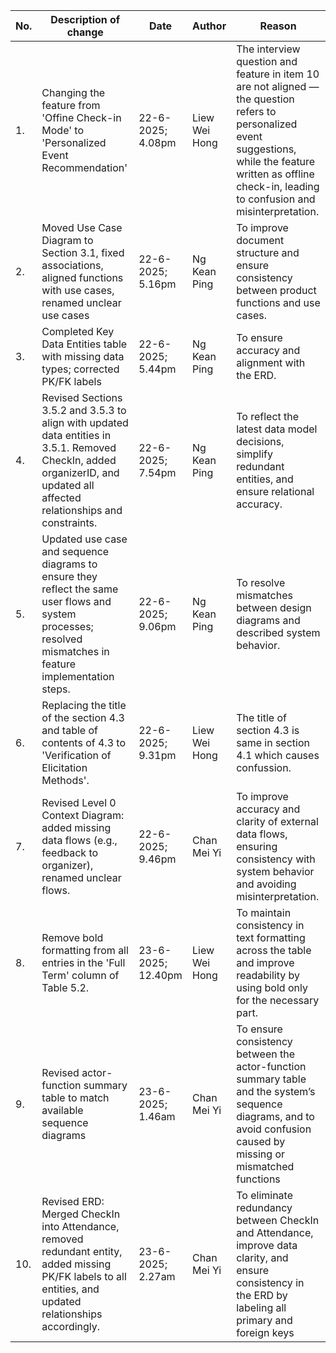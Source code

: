 | No. | Description of change | Date | Author | Reason |
| --- | --- | --- | --- | --- |
| 1. | Changing the feature from 'Offine Check-in Mode' to 'Personalized Event Recommendation' | 22-6-2025; 4.08pm | Liew Wei Hong | The interview question and feature in item 10 are not aligned — the question refers to personalized event suggestions, while the feature written as offline check-in, leading to confusion and misinterpretation. |
| 2. | Moved Use Case Diagram to Section 3.1, fixed associations, aligned functions with use cases, renamed unclear use cases | 22-6-2025; 5.16pm | Ng Kean Ping | To improve document structure and ensure consistency between product functions and use cases. |
| 3. | Completed Key Data Entities table with missing data types; corrected PK/FK labels | 22-6-2025; 5.44pm | Ng Kean Ping | To ensure accuracy and alignment with the ERD. |
| 4. | Revised Sections 3.5.2 and 3.5.3 to align with updated data entities in 3.5.1. Removed CheckIn, added organizerID, and updated all affected relationships and constraints. | 22-6-2025; 7.54pm | Ng Kean Ping | To reflect the latest data model decisions, simplify redundant entities, and ensure relational accuracy. |
| 5. | Updated use case and sequence diagrams to ensure they reflect the same user flows and system processes; resolved mismatches in feature implementation steps. | 22-6-2025; 9.06pm | Ng Kean Ping | To resolve mismatches between design diagrams and described system behavior. |
| 6. | Replacing the title of the section 4.3 and table of contents of 4.3 to 'Verification of Elicitation Methods'. | 22-6-2025; 9.31pm | Liew Wei Hong | The title of section 4.3 is same in section 4.1 which causes confussion. |
| 7. | Revised Level 0 Context Diagram: added missing data flows (e.g., feedback to organizer), renamed unclear flows. | 22-6-2025; 9.46pm | Chan Mei Yi | To improve accuracy and clarity of external data flows, ensuring consistency with system behavior and avoiding misinterpretation.  |
| 8. | Remove bold formatting from all entries in the 'Full Term' column of Table 5.2. | 23-6-2025; 12.40pm | Liew Wei Hong | To maintain consistency in text formatting across the table and improve readability by using bold only for the necessary part. |
| 9. | Revised actor-function summary table to match available sequence diagrams | 23-6-2025; 1.46am | Chan Mei Yi | To ensure consistency between the actor-function summary table and the system’s sequence diagrams, and to avoid confusion caused by missing or mismatched functions |
| 10. | Revised ERD: Merged CheckIn into Attendance, removed redundant entity, added missing PK/FK labels to all entities, and updated relationships accordingly. | 23-6-2025; 2.27am | Chan Mei Yi | To eliminate redundancy between CheckIn and Attendance, improve data clarity, and ensure consistency in the ERD by labeling all primary and foreign keys |
